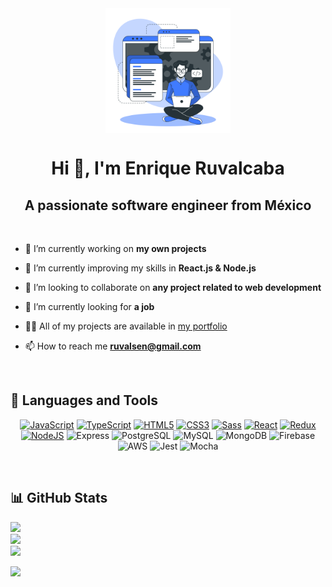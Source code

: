 <div align="center"><img align="center" src="./dev.png" style="width: 200px"/></div>

<h1 align="center">Hi 👋, I'm Enrique Ruvalcaba</h1>
<h2 align="center">A passionate software engineer from México</h2>

<br>

- 🔭 I’m currently working on **my own projects**

- 🌱 I’m currently improving my skills in **React.js & Node.js**

- 👯 I’m looking to collaborate on **any project related to web development**

- 🤝 I’m currently looking for **a job**

- 👨‍💻 All of my projects are available in [my portfolio](https://ruvalsen.netlify.app/#projects)

- 📫 How to reach me **ruvalsen@gmail.com**

<br>

## 🧰 Languages and Tools

<p align="center">
<a href="https://developer.mozilla.org/en-US/docs/Web/JavaScript" target="_blank" rel="noreferrer"><img src="https://raw.githubusercontent.com/danielcranney/readme-generator/main/public/icons/skills/javascript-colored.svg" width="36" height="36" alt="JavaScript" /></a>
<a href="https://www.typescriptlang.org/" target="_blank" rel="noreferrer"><img src="https://raw.githubusercontent.com/danielcranney/readme-generator/main/public/icons/skills/typescript-colored.svg" width="36" height="36" alt="TypeScript" /></a>
<a href="https://developer.mozilla.org/en-US/docs/Glossary/HTML5" target="_blank" rel="noreferrer"><img src="https://raw.githubusercontent.com/danielcranney/readme-generator/main/public/icons/skills/html5-colored.svg" width="36" height="36" alt="HTML5" /></a>
<a href="https://www.w3.org/TR/CSS/#css" target="_blank" rel="noreferrer"><img src="https://raw.githubusercontent.com/danielcranney/readme-generator/main/public/icons/skills/css3-colored.svg" width="36" height="36" alt="CSS3" /></a>
<a href="https://sass-lang.com/" target="_blank" rel="noreferrer"><img src="https://raw.githubusercontent.com/danielcranney/readme-generator/main/public/icons/skills/sass-colored.svg" width="36" height="36" alt="Sass" /></a>
<a href="https://reactjs.org/" target="_blank" rel="noreferrer"><img src="https://raw.githubusercontent.com/danielcranney/readme-generator/main/public/icons/skills/react-colored.svg" width="36" height="36" alt="React" /></a>
<a href="https://redux.js.org/" target="_blank" rel="noreferrer"><img src="https://raw.githubusercontent.com/danielcranney/readme-generator/main/public/icons/skills/redux-colored.svg" width="36" height="36" alt="Redux" /></a>
<a href="https://nodejs.org/en/" target="_blank" rel="noreferrer"><img src="https://raw.githubusercontent.com/danielcranney/readme-generator/main/public/icons/skills/nodejs-colored.svg" width="36" height="36" alt="NodeJS" /></a>
<a><img src="https://i.imgur.com/iddNcx4.png" width="36" height="36" alt="Express" /></a>
<a><img src="https://cdn.jsdelivr.net/gh/devicons/devicon/icons/postgresql/postgresql-plain.svg" width="36" height="36" alt="PostgreSQL" /></a>
<a><img src="https://cdn.jsdelivr.net/gh/devicons/devicon/icons/mysql/mysql-plain.svg" width="36" height="36" alt="MySQL" /></a>
<a><img src="https://cdn.jsdelivr.net/gh/devicons/devicon/icons/mongodb/mongodb-plain.svg" width="36" height="36" alt="MongoDB" /></a>
<a><img src="https://cdn.jsdelivr.net/gh/devicons/devicon/icons/firebase/firebase-plain.svg" width="36" height="36" alt="Firebase" /></a>
<a><img src="https://cdn.jsdelivr.net/gh/devicons/devicon/icons/amazonwebservices/amazonwebservices-original.svg" width="36" height="36" alt="AWS" /></a>
<a><img src="https://cdn.jsdelivr.net/gh/devicons/devicon/icons/jest/jest-plain.svg" width="36" height="36" alt="Jest" /></a>
<a><img src="https://cdn.jsdelivr.net/gh/devicons/devicon/icons/mocha/mocha-plain.svg" width="36" height="36" alt="Mocha" /></a>
</p>

<br>

## 📊 GitHub Stats

![](https://github-readme-stats.vercel.app/api?username=cthulhuscode&theme=dark&hide_border=false&include_all_commits=false&count_private=true)<br/>
![](https://github-readme-streak-stats.herokuapp.com/?user=cthulhuscode&theme=dark&hide_border=false)<br/>
![](https://github-readme-stats.vercel.app/api/top-langs/?username=cthulhuscode&theme=dark&hide_border=false&include_all_commits=false&count_private=true&layout=compact)

[![](https://visitcount.itsvg.in/api?id=cthulhuscode&icon=5&color=12)](https://visitcount.itsvg.in)
